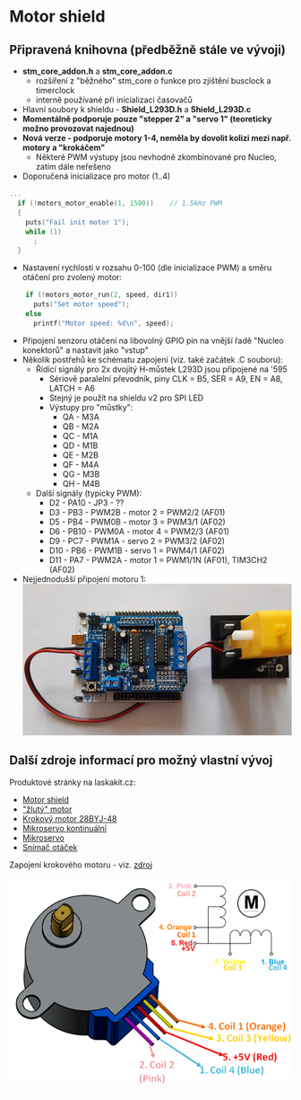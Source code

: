 # Motor shield

## Připravená knihovna (předběžně stále ve vývoji)
* **stm_core_addon.h** a **stm_core_addon.c**
  * rozšíření z "běžného" stm_core o funkce pro zjištění busclock a timerclock
  * interně používané při inicializaci časovačů
* Hlavní soubory k shieldu - **Shield_L293D.h** a **Shield_L293D.c**
* **Momentálně podporuje pouze "stepper 2" a "servo 1" (teoreticky možno provozovat najednou)**
* **Nová verze - podporuje motory 1-4, neměla by dovolit kolizi mezi např. motory a "krokáčem"**
  * Některé PWM výstupy jsou nevhodně zkombinované pro Nucleo, zatím dále neřešeno
* Doporučená inicializace pro motor (1..4)
```C++
...
  if (!motors_motor_enable(1, 1500))    // 1.5kHz PWM
  {
    puts("Fail init motor 1");
    while (1)
      ;
  }
```
* Nastavení rychlosti v rozsahu 0-100 (dle inicializace PWM) a směru otáčení pro zvolený motor:
```C++
    if (!motors_motor_run(2, speed, dir1))
      puts("Set motor speed");
    else
      printf("Motor speed: %d\n", speed);
```
* Připojení senzoru otáčení na libovolný GPIO pin na vnější řadě "Nucleo konektorů" a nastavit jako "vstup"
* Několik postřehů ke schématu zapojení (viz. také začátek .C souboru):
  * Řídící signály pro 2x dvojitý H-můstek L293D jsou připojené na '595
    * Sériově paralelní převodník, piny CLK = B5, SER = A9, EN = A8, LATCH = A6
    * Stejný je použít na shieldu v2 pro SPI LED
    * Výstupy pro "můstky":
      * QA - M3A
      * QB - M2A
      * QC - M1A
      * QD - M1B
      * QE - M2B
      * QF - M4A
      * QG - M3B
      * QH - M4B
  * Další signály (typicky PWM):
    * D2 - PA10 - JP3 - ??
    * D3 - PB3 - PWM2B - motor 2 = PWM2/2 (AF01)
    * D5 - PB4 - PWM0B - motor 3 = PWM3/1 (AF02)
    * D6 - PB10 - PWM0A - motor 4 = PWM2/3 (AF01)
    * D9 - PC7 - PWM1A - servo 2 = PWM3/2 (AF02)
    * D10 - PB6 - PWM1B - servo 1 = PWM4/1 (AF02)
    * D11 - PA7 - PWM2A - motor 1 = PWM1/1N (AF01), TIM3CH2 (AF02)
* Nejjednodušší připojení motoru 1:
![Motor 1](./motorr_1_to_shield.jpg)

## Další zdroje informací pro možný vlastní vývoj
Produktové stránky na laskakit.cz:
* [Motor shield](https://www.laskakit.cz/arduino-4-kanalovy-motor-driver-shield-l293d/)
* ["žlutý" motor](https://www.laskakit.cz/tt-motor-s-prevodovkou-plastove-prevody/)
* [Krokový motor 28BYJ-48](https://www.laskakit.cz/krokovy-motor-28byj-48/)
* [Mikroservo kontinuální](https://www.laskakit.cz/plastove-micro-servo-sg90-9g--kontinualni/)
* [Mikroservo](https://www.laskakit.cz/plastove-micro-servo-sg90-9g--180/)
* [Snímač otáček](https://www.laskakit.cz/fotoelektricky-snimac-otacek/)

Zapojení krokového motoru - viz. [zdroj](https://components101.com/motors/28byj-48-stepper-motor)

![Stepper Wiring](./28BYJ-48-Pinout-Wirings.png)
